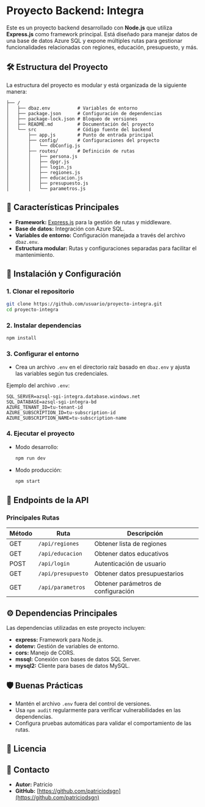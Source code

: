 # Proyecto Backend: Integra

Este es un proyecto backend desarrollado con **Node.js** que utiliza **Express.js** como framework principal. Está diseñado para manejar datos de una base de datos Azure SQL y expone múltiples rutas para gestionar funcionalidades relacionadas con regiones, educación, presupuesto, y más.

## 🛠️ Estructura del Proyecto

La estructura del proyecto es modular y está organizada de la siguiente manera:

```
├── /
│   ├── dbaz.env          # Variables de entorno
│   ├── package.json      # Configuración de dependencias
│   ├── package-lock.json # Bloqueo de versiones
│   ├── README.md         # Documentación del proyecto
│   └── src               # Código fuente del backend
│       ├── app.js        # Punto de entrada principal
│       ├── config/       # Configuraciones del proyecto
│       │   └── dbConfig.js
│       ├── routes/       # Definición de rutas
│       │   ├── persona.js
│       │   ├── dpgr.js
│       │   ├── login.js
│       │   ├── regiones.js
│       │   ├── educacion.js
│       │   ├── presupuesto.js
│       │   └── parametros.js
```

## 🌟 Características Principales

- **Framework:** [Express.js](https://expressjs.com/) para la gestión de rutas y middleware.
- **Base de datos:** Integración con Azure SQL.
- **Variables de entorno:** Configuración manejada a través del archivo `dbaz.env`.
- **Estructura modular:** Rutas y configuraciones separadas para facilitar el mantenimiento.

## 🚀 Instalación y Configuración

### 1. Clonar el repositorio
```bash
git clone https://github.com/usuario/proyecto-integra.git
cd proyecto-integra
```

### 2. Instalar dependencias
```bash
npm install
```

### 3. Configurar el entorno
- Crea un archivo `.env` en el directorio raíz basado en `dbaz.env` y ajusta las variables según tus credenciales.

Ejemplo del archivo `.env`:
```plaintext
SQL_SERVER=azsql-sgi-integra.database.windows.net
SQL_DATABASE=azsql-sgi-integra-bd
AZURE_TENANT_ID=tu-tenant-id
AZURE_SUBSCRIPTION_ID=tu-subscription-id
AZURE_SUBSCRIPTION_NAME=tu-subscription-name
```

### 4. Ejecutar el proyecto
- Modo desarrollo:
  ```bash
  npm run dev
  ```
- Modo producción:
  ```bash
  npm start
  ```

## 📁 Endpoints de la API

### Principales Rutas

| Método | Ruta                | Descripción                         |
|--------|---------------------|-------------------------------------|
| GET    | `/api/regiones`     | Obtener lista de regiones           |
| GET    | `/api/educacion`    | Obtener datos educativos            |
| POST   | `/api/login`        | Autenticación de usuario            |
| GET    | `/api/presupuesto`  | Obtener datos presupuestarios       |
| GET    | `/api/parametros`   | Obtener parámetros de configuración |

## ⚙️ Dependencias Principales

Las dependencias utilizadas en este proyecto incluyen:
- **express:** Framework para Node.js.
- **dotenv:** Gestión de variables de entorno.
- **cors:** Manejo de CORS.
- **mssql:** Conexión con bases de datos SQL Server.
- **mysql2:** Cliente para bases de datos MySQL.

## 🛡️ Buenas Prácticas

- Mantén el archivo `.env` fuera del control de versiones.
- Usa `npm audit` regularmente para verificar vulnerabilidades en las dependencias.
- Configura pruebas automáticas para validar el comportamiento de las rutas.

## 📜 Licencia

<!-- Este proyecto está bajo la licencia [MIT](https://opensource.org/licenses/MIT). -->

## 💬 Contacto

- **Autor:** Patricio
- **GitHub:** [https://github.com/patriciodsgn](https://github.com/patriciodsgn)
